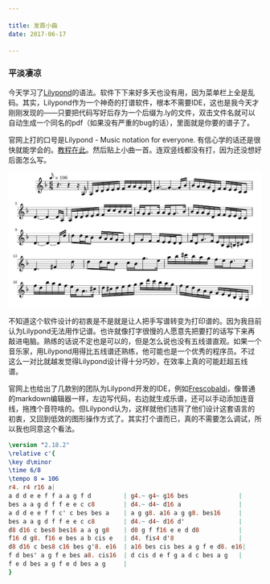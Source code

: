 ```yaml
---

title: 发首小曲
date: 2017-06-17

---
```


### 平淡凄凉

今天学习了[Lilypond](http://lilypond.org/macos-x.zh.html)的语法。软件下下来好多天也没有用，因为菜单栏上全是乱码。其实，Lilypond作为一个神奇的打谱软件，根本不需要IDE，这也是我今天才刚刚发现的——只要把代码写好后存为一个后缀为.ly的文件，双击文件名就可以自动生成一个同名的pdf（如果没有严重的bug的话），里面就是你要的谱子了。

官网上打的口号是Lilypond - Music notation for everyone. 有信心学的话还是很快就能学会的。[教程在此](http://lilypond.org/doc/v2.18/Documentation/learning/index)。然后贴上小曲一首。连双竖线都没有打，因为还没想好后面怎么写。

![乐](https://github.com/paraselenee/Amy/raw/master/music/piece1.jpg)



不知道这个软件设计的初衷是不是就是让人把手写谱转变为打印谱的。因为我目前认为Lilypond无法用作记谱。也许就像打字很慢的人愿意先把要打的话写下来再敲进电脑。熟练的话说不定也是可以的，但是怎么说也没有五线谱直观。如果一个音乐家，用Lilypond用得比五线谱还熟练，他可能也是一个优秀的程序员。不过这么一对比就越发觉得Lilypond设计得十分巧妙，在效率上真的可能赶超五线谱。

官网上也给出了几款别的团队为Lilypond开发的IDE，例如[Frescobaldi](http://www.frescobaldi.org/download)，像普通的markdown编辑器一样，左边写代码，右边就生成乐谱，还可以手动添加连音线，拖拽个音符啥的。但Lilypond认为，这样就他们违背了他们设计这套语言的初衷，又回到低效的图形操作方式了。其实打个谱而已，真的不需要怎么调试，所以我也同意这个看法。



```lilypond
\version "2.18.2"
\relative c'{ 
\key d\minor
\time 6/8
\tempo 8 = 106		
r4. r4 r16 a|
a d d e e f f a a g f d			| g4.~ g4~ g16 bes				| 
bes a a g d f f e e c c8		| d4.~ d4~ d16 a				|
a d d e e f f c' c bes bes a	| a g g8. a16 a g g8. bes16 	|
bes a a g d f f e e c c8		| d4.~ d4~ d16 d'				|
d8 d16 c bes8 bes16 a a g g8	| d8 g f f16 e e d d8			|
f16 d g8. f16 e bes a b cis e	| d4. fis4 d'8					|
d8 d16 c bes8 c16 bes g'8. e16	| a16 bes cis bes a g f e d8. e16|
f d bes' a g f e bes a8. cis16	| d cis d e f g a d c bes a g 	|
f e d bes a g f e d bes a g 	| 
}
```






 











